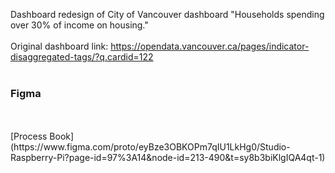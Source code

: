 Dashboard redesign of City of Vancouver dashboard "Households spending over 30% of income on housing." 
<br>
<br>
Original dashboard link: https://opendata.vancouver.ca/pages/indicator-disaggregated-tags/?q.cardid=122
<br>
<br>

<h3>Figma</h3>
<br>
<br>
[Process Book](https://www.figma.com/proto/eyBze3OBKOPm7qIU1LkHg0/Studio-Raspberry-Pi?page-id=97%3A14&node-id=213-490&t=sy8b3biKlgIQA4qt-1)





